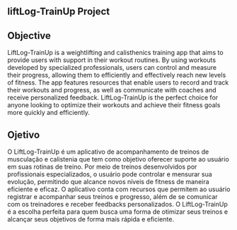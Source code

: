 <h2> liftLog-TrainUp Project </h1>

<h2> Objective </h2>
<p>LiftLog-TrainUp is a weightlifting and calisthenics training app that aims to provide users with support in their workout routines. By using workouts developed by specialized professionals, users can control and measure their progress, allowing them to efficiently and effectively reach new levels of fitness. The app features resources that enable users to record and track their workouts and progress, as well as communicate with coaches and receive personalized feedback. LiftLog-TrainUp is the perfect choice for anyone looking to optimize their workouts and achieve their fitness goals more quickly and efficiently. </p>

<h2> Ojetivo </h2>
<p> O LiftLog-TrainUp é um aplicativo de acompanhamento de treinos de musculação e calistenia que tem como objetivo oferecer suporte ao usuário em suas rotinas de treino. Por meio de treinos desenvolvidos por profissionais especializados, o usuário pode controlar e mensurar sua evolução, permitindo que alcance novos níveis de fitness de maneira eficiente e eficaz. O aplicativo conta com recursos que permitem ao usuário registrar e acompanhar seus treinos e progresso, além de se comunicar com os treinadores e receber feedbacks personalizados. O LiftLog-TrainUp é a escolha perfeita para quem busca uma forma de otimizar seus treinos e alcançar seus objetivos de forma mais rápida e eficiente.<p/>

